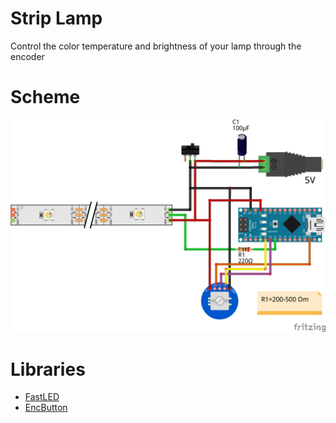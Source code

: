 # Strip Lamp

Сontrol the color temperature and brightness of your lamp through the encoder

# Scheme

![scheme](schemes/scheme.png)

# Libraries
- [FastLED](https://github.com/FastLED/FastLED)
- [EncButton](https://github.com/GyverLibs/EncButton)
